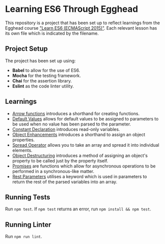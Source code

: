 # Learning ES6 Through Egghead

This repository is a project that has been set up to reflect learnings from the Egghead course ["Learn ES6 (ECMAScript 2015)"](https://egghead.io/courses/learn-es6-ecmascript-2015). Each relevant lesson has its own file which is indicated by the filename.

## Project Setup

The project has been set up using:

* **Babel** to allow for the use of ES6.
* **Mocha** for the testing framework.
* **Chai** for the assertion library.
* **Eslint** as the code linter utility.

## Learnings

* [Arrow functions](https://egghead.io/lessons/javascript-arrow-function-in-es6) introduces a shorthand for creating functions.
* [Default Values](https://egghead.io/lessons/javascript-default-values-for-function-parameters-in-es6) allows for default values to be assigned to parameters to be used when no value has been parsed to the parameter.
* [Constant Declaration](https://egghead.io/lessons/javascript-const-declarations-in-es6-es2015) introduces read-only variables.
* [Object Enhancements](https://egghead.io/lessons/javascript-object-enhancements-in-es6) introduces a shorthand to assign an object properties.
* [Spread Operator](https://egghead.io/lessons/javascript-using-the-es6-spread-operator) allows you to take an array and spread it into individual elements.
* [Object Destructuring](https://egghead.io/lessons/javascript-destructuring-assignment-in-es6) introduces a method of assigning an object's property to be called just by the property itself.
* [Promises](https://egghead.io/lessons/javascript-promises-with-es6) are functions which allow for asynchronous operations to be performed in a synchronous-like matter.
* [Rest Parameters](https://egghead.io/lessons/javascript-es6-rest-parameters) utilises a keyword which is used in parameters to return the rest of the parsed variables into an array.

## Running Tests

Run `npm test`. If `npm test` returns an error, run `npm install && npm test`.

## Running Linter

Run `npm run lint`.